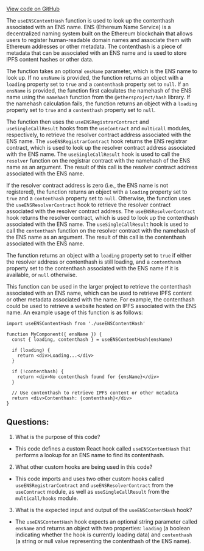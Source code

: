 [View code on GitHub](zoo-labs/zoo/blob/master/core/src/hooks/useENSContentHash.ts)

The `useENSContentHash` function is used to look up the contenthash associated with an ENS name. ENS (Ethereum Name Service) is a decentralized naming system built on the Ethereum blockchain that allows users to register human-readable domain names and associate them with Ethereum addresses or other metadata. The contenthash is a piece of metadata that can be associated with an ENS name and is used to store IPFS content hashes or other data.

The function takes an optional `ensName` parameter, which is the ENS name to look up. If no `ensName` is provided, the function returns an object with a `loading` property set to `true` and a `contenthash` property set to `null`. If an `ensName` is provided, the function first calculates the namehash of the ENS name using the `namehash` function from the `@ethersproject/hash` library. If the namehash calculation fails, the function returns an object with a `loading` property set to `true` and a `contenthash` property set to `null`.

The function then uses the `useENSRegistrarContract` and `useSingleCallResult` hooks from the `useContract` and `multicall` modules, respectively, to retrieve the resolver contract address associated with the ENS name. The `useENSRegistrarContract` hook returns the ENS registrar contract, which is used to look up the resolver contract address associated with the ENS name. The `useSingleCallResult` hook is used to call the `resolver` function on the registrar contract with the namehash of the ENS name as an argument. The result of this call is the resolver contract address associated with the ENS name.

If the resolver contract address is zero (i.e., the ENS name is not registered), the function returns an object with a `loading` property set to `true` and a `contenthash` property set to `null`. Otherwise, the function uses the `useENSResolverContract` hook to retrieve the resolver contract associated with the resolver contract address. The `useENSResolverContract` hook returns the resolver contract, which is used to look up the contenthash associated with the ENS name. The `useSingleCallResult` hook is used to call the `contenthash` function on the resolver contract with the namehash of the ENS name as an argument. The result of this call is the contenthash associated with the ENS name.

The function returns an object with a `loading` property set to `true` if either the resolver address or contenthash is still loading, and a `contenthash` property set to the contenthash associated with the ENS name if it is available, or `null` otherwise.

This function can be used in the larger project to retrieve the contenthash associated with an ENS name, which can be used to retrieve IPFS content or other metadata associated with the name. For example, the contenthash could be used to retrieve a website hosted on IPFS associated with the ENS name. An example usage of this function is as follows:

```
import useENSContentHash from './useENSContentHash'

function MyComponent({ ensName }) {
  const { loading, contenthash } = useENSContentHash(ensName)

  if (loading) {
    return <div>Loading...</div>
  }

  if (!contenthash) {
    return <div>No contenthash found for {ensName}</div>
  }

  // Use contenthash to retrieve IPFS content or other metadata
  return <div>Contenthash: {contenthash}</div>
}
```
## Questions: 
 1. What is the purpose of this code?
- This code defines a custom React hook called `useENSContentHash` that performs a lookup for an ENS name to find its contenthash.

2. What other custom hooks are being used in this code?
- This code imports and uses two other custom hooks called `useENSRegistrarContract` and `useENSResolverContract` from the `useContract` module, as well as `useSingleCallResult` from the `multicall/hooks` module.

3. What is the expected input and output of the `useENSContentHash` hook?
- The `useENSContentHash` hook expects an optional string parameter called `ensName` and returns an object with two properties: `loading` (a boolean indicating whether the hook is currently loading data) and `contenthash` (a string or null value representing the contenthash of the ENS name).